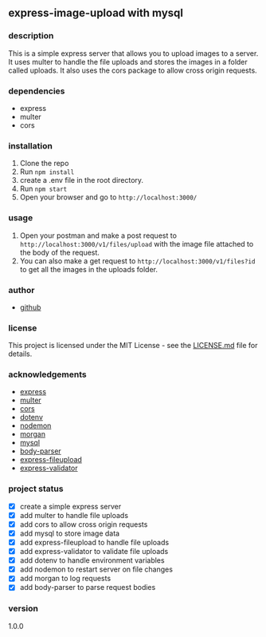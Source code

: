 ## express-image-upload with mysql

### description
This is a simple express server that allows you to upload images to a server. It uses multer to handle the file uploads and stores the images in a folder called uploads. It also uses the cors package to allow cross origin requests.

### dependencies
- express
- multer
- cors

### installation
1. Clone the repo
2. Run `npm install`
3. create a .env file in the root directory.
3. Run `npm start`
4. Open your browser and go to `http://localhost:3000/`

### usage
1. Open your postman and make a post request to `http://localhost:3000/v1/files/upload` with the image file attached to the body of the request.
2. You can also make a get request to `http://localhost:3000/v1/files?id` to get all the images in the uploads folder.

### author
- [github](https://github.com/supuna97)

### license
This project is licensed under the MIT License - see the [LICENSE.md](LICENSE.md) file for details.

### acknowledgements
- [express](https://expressjs.com/)
- [multer](https://www.npmjs.com/package/multer)
- [cors](https://www.npmjs.com/package/cors)
- [dotenv](https://www.npmjs.com/package/dotenv)
- [nodemon](https://www.npmjs.com/package/nodemon)
- [morgan](https://www.npmjs.com/package/morgan)
- [mysql](https://www.npmjs.com/package/mysql)
- [body-parser](https://www.npmjs.com/package/body-parser)
- [express-fileupload](https://www.npmjs.com/package/express-fileupload)
- [express-validator](https://www.npmjs.com/package/express-validator)

### project status
- [x] create a simple express server
- [x] add multer to handle file uploads
- [x] add cors to allow cross origin requests
- [x] add mysql to store image data
- [x] add express-fileupload to handle file uploads
- [x] add express-validator to validate file uploads
- [x] add dotenv to handle environment variables
- [x] add nodemon to restart server on file changes
- [x] add morgan to log requests
- [x] add body-parser to parse request bodies

### version
1.0.0
